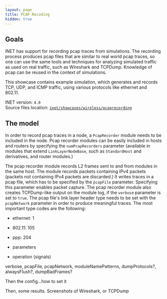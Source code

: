 ```yaml
---
layout: page
title: PCAP Recoding
hidden: true
---
```


## Goals

INET has support for recording pcap traces from simulations. The recording
process produces pcap files that are similar to real world pcap traces,
so one can use the same tools and techniques for analyzing simulated traffic as used on real traffic, such as Wireshark and TCPDump. Knowledge of pcap can be reused in the context of simulations.

This showcase contains example simulation, which generates and records TCP, UDP, and ICMP
traffic, using various protocols like ethernet and 802.11.

INET version: `4.0`<br>
Source files location: <a href="https://github.com/inet-framework/inet-showcases/tree/master/wireless/pcaprecording" target="_blank">`inet/showcases/wireless/pcaprecording`</a>

## The model

In order to record pcap traces in a node, a `PcapRecorder` module needs to be included in the node.
Pcap recorder modules can be easily included in hosts and routers by specifying the `numPcapRecorders` parameter (available in modules that extend `LinkLayerNodeBase`, such as  `StandardHost` and derivatives, and router modules.)

The pcap recorder module records L2 frames sent to and from modules in the same host.
The module records packets containing IPv4 packets (packets not containing IPv4 packets are discarded.) It writes traces in a pcap file, which has to be specified by the `ṗcapFile` parameter.
Specifying this parameter enables packet capture. The pcap recorder module also creates TCPDump-like output on the module log, if the `verbose` parameter is set to `true`.
The pcap file's link layer header type needs to be set with the `pcapNetwork` parameter in order to produce meaningful traces. The most important type codes are the following:

- ethernet: 1
- 802.11: 105
- ppp: 204

- parameters
- operation (signals)

verbose, pcapFile, pcapNetwork, moduleNamePatterns, dumpProtocols?, alwaysFlush?, dumpBadFrames?

Then the config...how to set it

Then, some results. Screenshots of Wireshark, or TCPDump
